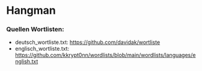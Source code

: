 # Hangman

<h3>Quellen Wortlisten:</h3>

- deutsch_wortliste.txt: https://github.com/davidak/wortliste
- englisch_wortliste.txt: https://github.com/kkrypt0nn/wordlists/blob/main/wordlists/languages/english.txt
